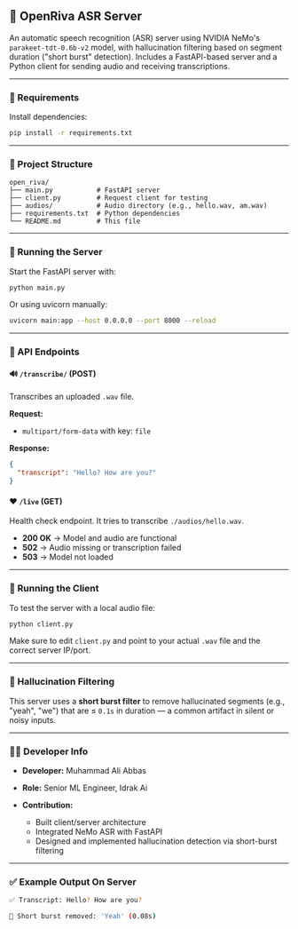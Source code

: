 ## 🧠 **OpenRiva ASR Server**

An automatic speech recognition (ASR) server using NVIDIA NeMo's `parakeet-tdt-0.6b-v2` model, with hallucination filtering based on segment duration ("short burst" detection). Includes a FastAPI-based server and a Python client for sending audio and receiving transcriptions.

---

### 🔧 Requirements

Install dependencies:

```bash
pip install -r requirements.txt
```

---

### 📁 Project Structure

```
open_riva/
├── main.py           # FastAPI server
├── client.py         # Request client for testing
├── audios/           # Audio directory (e.g., hello.wav, am.wav)
├── requirements.txt  # Python dependencies
└── README.md         # This file
```

---

### 🚀 Running the Server

Start the FastAPI server with:

```bash
python main.py
```

Or using uvicorn manually:

```bash
uvicorn main:app --host 0.0.0.0 --port 8000 --reload
```

---

### 📡 API Endpoints

#### 🔊 `/transcribe/` (POST)

Transcribes an uploaded `.wav` file.

**Request:**

* `multipart/form-data` with key: `file`

**Response:**

```json
{
  "transcript": "Hello? How are you?"
}
```

#### ❤️ `/live` (GET)

Health check endpoint. It tries to transcribe `./audios/hello.wav`.

* **200 OK** → Model and audio are functional
* **502** → Audio missing or transcription failed
* **503** → Model not loaded

---

### 🧪 Running the Client

To test the server with a local audio file:

```bash
python client.py
```

Make sure to edit `client.py` and point to your actual `.wav` file and the correct server IP/port.

---

### 🧠 Hallucination Filtering

This server uses a **short burst filter** to remove hallucinated segments (e.g., "yeah", "we") that are ≤ `0.1s` in duration — a common artifact in silent or noisy inputs.

---

### 👨‍💻 Developer Info

* **Developer:** Muhammad Ali Abbas
* **Role:** Senior ML Engineer, Idrak Ai
* **Contribution:**

  * Built client/server architecture
  * Integrated NeMo ASR with FastAPI
  * Designed and implemented hallucination detection via short-burst filtering

---

### ✅ Example Output On Server

```bash
✅ Transcript: Hello? How are you?
```

```bash
🚫 Short burst removed: 'Yeah' (0.08s)
```

